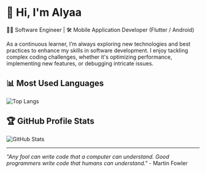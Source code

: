 # 👋 Hi, I'm Alyaa
👨‍💻 Software Engineer | 🛠️ Mobile Application Developer (Flutter / Android) 

As a continuous learner, I’m always exploring new technologies and best practices to enhance my skills in software development. I enjoy tackling complex coding challenges, whether it's optimizing performance, implementing new features, or debugging intricate issues.

## 📊 Most Used Languages
![Top Langs](https://github-readme-stats.vercel.app/api/top-langs/?username=AlyaaTalaat28&layout=compact&count_private=true&theme=radical&hide=css,html&langs_count=10&token=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)

## 🏆 GitHub Profile Stats
![GitHub Stats](https://github-readme-stats.vercel.app/api?username=Alyaatalaat28&show_icons=true&theme=radical&count_private=true)
 


---
*"Any fool can write code that a computer can understand. Good programmers write code that humans can understand."* - Martin Fowler
